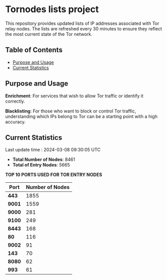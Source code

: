 # Tornodes lists project

This repository provides updated lists of IP addresses associated with Tor relay nodes. The lists are refreshed every 30 minutes to ensure they reflect the most current state of the Tor network.

## Table of Contents

- [Purpose and Usage](#purpose-and-usage)
- [Current Statistics](#current-statistics)


## Purpose and Usage

**Enrichment**: For services that wish to allow Tor traffic or identify it correctly.

**Blacklisting**: For those who want to block or control Tor traffic, understanding which IPs belong to Tor can be a starting point with a high accuracy.

## Current Statistics

Last update time : 2024-03-08 09:30:05 UTC

- **Total Number of Nodes**: 8461
- **Total of Entry Nodes**: 5665

**TOP 10 PORTS USED FOR TOR ENTRY NODES**

| **Port** | **Number of Nodes** |
|------|-----------------|
| **443**   | 1855  |
| **9001**   | 1559  |
| **9000**   | 281  |
| **9100**   | 249  |
| **8443**   | 168  |
| **80**   | 116  |
| **9002**   | 91  |
| **143**   | 70  |
| **8080**   | 62  |
| **993**   | 61  |

